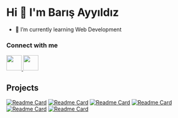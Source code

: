 # Hi 👋 I'm Barış Ayyıldız

- 🌱 I’m currently learning Web Development

### Connect with me
<a href="https://barisayyildiz.vercel.app/">
  <img src="https://upload.wikimedia.org/wikipedia/commons/thumb/c/c4/Globe_icon.svg/2048px-Globe_icon.svg.png" width="40">
</a>
<a href="https://www.linkedin.com/in/bar%C4%B1%C5%9F-ayy%C4%B1ld%C4%B1z-627704174/">
  <img src="https://camo.githubusercontent.com/c8a9c5b414cd812ad6a97a46c29af67239ddaeae08c41724ff7d945fb4c047e5/68747470733a2f2f6564656e742e6769746875622e696f2f537570657254696e7949636f6e732f696d616765732f7376672f6c696e6b6564696e2e737667" width="40">
</a>  

<!--
<img src="https://github-readme-stats.vercel.app/api?username=barisayyildiz&theme=dark&text_color=68B486&title_color=90B427&show_icons=true"> 
-->
<br/>

## Projects
[![Readme Card](https://github-readme-stats.vercel.app/api/pin/?username=barisayyildiz&repo=wordle-clone)](https://github.com/barisayyildiz/wordle-clone)
[![Readme Card](https://github-readme-stats.vercel.app/api/pin/?username=barisayyildiz&repo=Money-Exchange)](https://github.com/barisayyildiz/Money-Exchange)
[![Readme Card](https://github-readme-stats.vercel.app/api/pin/?username=barisayyildiz&repo=image-search-gallery)](https://github.com/barisayyildiz/image-search-gallery)
[![Readme Card](https://github-readme-stats.vercel.app/api/pin/?username=barisayyildiz&repo=my-portfolio-page)](https://github.com/barisayyildiz/my-portfolio-page)
[![Readme Card](https://github-readme-stats.vercel.app/api/pin/?username=barisayyildiz&repo=tournament-predictor)](https://github.com/barisayyildiz/tournament-predictor)
[![Readme Card](https://github-readme-stats.vercel.app/api/pin/?username=barisayyildiz&repo=turkish-vowel-classification)](https://github.com/barisayyildiz/turkish-vowel-classification)


<!--
- 🔭 I’m currently working on ...
- 🌱 I’m currently learning ...
- 👯 I’m looking to collaborate on ...
- 🤔 I’m looking for help with ...
- 💬 Ask me about ...
- 📫 How to reach me: ...
- 😄 Pronouns: ...
- ⚡ Fun fact: ...
-->
